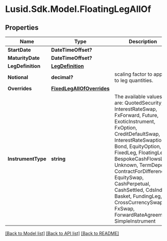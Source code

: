 
# Lusid.Sdk.Model.FloatingLegAllOf

## Properties

Name | Type | Description | Notes
------------ | ------------- | ------------- | -------------
**StartDate** | **DateTimeOffset?** |  | 
**MaturityDate** | **DateTimeOffset?** |  | 
**LegDefinition** | [**LegDefinition**](LegDefinition.md) |  | 
**Notional** | **decimal?** | scaling factor to apply to leg quantities. | 
**Overrides** | [**FixedLegAllOfOverrides**](FixedLegAllOfOverrides.md) |  | [optional] 
**InstrumentType** | **string** | The available values are: QuotedSecurity, InterestRateSwap, FxForward, Future, ExoticInstrument, FxOption, CreditDefaultSwap, InterestRateSwaption, Bond, EquityOption, FixedLeg, FloatingLeg, BespokeCashFlowsLeg, Unknown, TermDeposit, ContractForDifference, EquitySwap, CashPerpetual, CashSettled, CdsIndex, Basket, FundingLeg, CrossCurrencySwap, FxSwap, ForwardRateAgreement, SimpleInstrument | 

[[Back to Model list]](../README.md#documentation-for-models)
[[Back to API list]](../README.md#documentation-for-api-endpoints)
[[Back to README]](../README.md)

